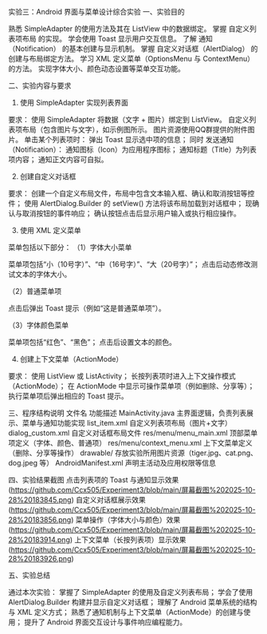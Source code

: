 实验三：Android 界面与菜单设计综合实验
一、实验目的

熟悉 SimpleAdapter 的使用方法及其在 ListView 中的数据绑定。
掌握 自定义列表项布局 的实现。
学会使用 Toast 显示用户交互信息。
了解 通知（Notification） 的基本创建与显示机制。
掌握 自定义对话框（AlertDialog） 的创建与布局绑定方法。
学习 XML 定义菜单（OptionsMenu 与 ContextMenu） 的方法。
实现字体大小、颜色动态设置等菜单交互功能。

二、实验内容与要求
1. 使用 SimpleAdapter 实现列表界面

要求：
使用 SimpleAdapter 将数据（文字 + 图片）绑定到 ListView。
自定义列表项布局（包含图片与文字），如示例图所示。
图片资源使用QQ群提供的附件图片。
单击某个列表项时：
弹出 Toast 显示选中项的信息；
同时 发送通知（Notification）：
通知图标（Icon）为应用程序图标；
通知标题（Title）为列表项内容；
通知正文内容可自拟。

2. 创建自定义对话框

要求：
创建一个自定义布局文件，布局中包含文本输入框、确认和取消按钮等控件；
使用 AlertDialog.Builder 的 setView() 方法将该布局加载到对话框中；
现确认与取消按钮的事件响应；
确认按钮点击后显示用户输入或执行相应操作。

3. 使用 XML 定义菜单

菜单包括以下部分：
（1）字体大小菜单

菜单项包括“小（10号字）”、“中（16号字）”、“大（20号字）”；
点击后动态修改测试文本的字体大小。

（2）普通菜单项

点击后弹出 Toast 提示（例如“这是普通菜单项”）。

（3）字体颜色菜单

菜单项包括“红色”、“黑色”；
点击后设置文本的颜色。

4. 创建上下文菜单（ActionMode）

要求：
使用 ListView 或 ListActivity；
长按列表项时进入上下文操作模式（ActionMode）；
在 ActionMode 中显示可操作菜单项（例如删除、分享等）；
执行菜单项后弹出相应的 Toast 提示。

三、程序结构说明
文件名	功能描述
MainActivity.java	主界面逻辑，负责列表展示、菜单与通知功能实现
list_item.xml	自定义列表项布局（图片+文字）
dialog_custom.xml	自定义对话框布局文件
res/menu/menu_main.xml	顶部菜单项定义（字体、颜色、普通项）
res/menu/context_menu.xml	上下文菜单定义（删除、分享等操作）
drawable/	存放实验所用图片资源（tiger.jpg、cat.png、dog.jpeg 等）
AndroidManifest.xml	声明主活动及应用权限等信息

四、实验结果截图
点击列表项的 Toast 与通知显示效果
(https://github.com/Ccx505/Experiment3/blob/main/屏幕截图%202025-10-28%20183845.png)
自定义对话框展示效果
(https://github.com/Ccx505/Experiment3/blob/main/屏幕截图%202025-10-28%20183856.png)
菜单操作（字体大小与颜色）效果
(https://github.com/Ccx505/Experiment3/blob/main/屏幕截图%202025-10-28%20183914.png)
上下文菜单（长按列表项）显示效果
(https://github.com/Ccx505/Experiment3/blob/main/屏幕截图%202025-10-28%20183926.png)

五、实验总结

通过本次实验：
掌握了 SimpleAdapter 的使用及自定义列表布局；
学会了使用 AlertDialog.Builder 构建并显示自定义对话框；
理解了 Android 菜单系统的结构与 XML 定义方式；
熟悉了通知机制与上下文菜单（ActionMode）的创建与使用；
提升了 Android 界面交互设计与事件响应编程能力。
